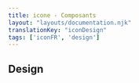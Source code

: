 ```yaml
---
title: icone - Composants
layout: "layouts/documentation.njk"
translationKey: "iconDesign"
tags: ['iconFR', 'design']
---
```


## Design